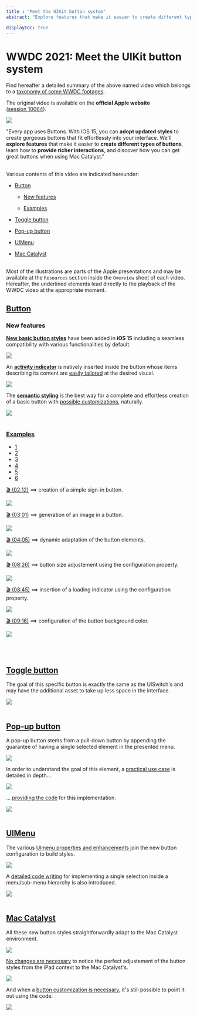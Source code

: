 ```yaml
---
title : "Meet the UIKit button system"
abstract: "Explore features that make it easier to create different types of buttons."

displayToc: true
---
```


# WWDC 2021: Meet the UIKit button system
Find hereafter a detailed summary of the above named video which belongs to a [taxonomy&nbsp;of&nbsp;some&nbsp;WWDC&nbsp;footages](../../).

The original video is available on the **official Apple website** ([session&nbsp;10064](https://developer.apple.com/videos/play/wwdc2021/10064/)).

![](../../../../../images/iOSdev/wwdc21-10064.png)

"Every app uses Buttons. With iOS 15, you can **adopt updated styles** to create gorgeous buttons that fit effortlessly into your interface. We'll **explore features** that make it easier to **create different types of buttons**, learn how to **provide richer interactions**, and discover how you can get great buttons when using Mac Catalyst."

</br>Various contents of this video are indicated hereunder:
- [Button](#button)

	- [New&nbsp;features](#new-features)
	
	- [Examples](#examples)

- [Toggle&nbsp;button](#toggle-button)

- [Pop-up&nbsp;button](#pop-up-button)

- [UIMenu](#uimenu)

- [Mac&nbsp;Catalyst](#mac-catalyst)

</br>Most of the illustrations are parts of the Apple presentations and may be available at the `Resources` section inside the `Overview` sheet of each video.
</br>Hereafter, the underlined elements lead directly to the playback of the WWDC video at the appropriate moment.
</br>
## [Button](https://developer.apple.com/videos/play/wwdc2021/10064/?time=24)
### New&nbsp;features

**[New&nbsp;basic&nbsp;button&nbsp;styles](https://developer.apple.com/videos/play/wwdc2021/10064/?time=50)** have been added in **iOS&nbsp;15** including a seamless compatibility with various functionalities by default.

![](../../../../../images/iOSdev/wwdc21-10064-ButtonNewFeatures_1.png)

An **[activity&nbsp;indicator](https://developer.apple.com/videos/play/wwdc2021/10064/?time=402)** is natively inserted inside the button whose items describing its content are [easily&nbsp;tailored](https://developer.apple.com/videos/play/wwdc2021/10064/?time=422) at the desired visual.

![](../../../../../images/iOSdev/wwdc21-10064-ButtonNewFeatures_2.png)

The **[semantic&nbsp;styling](https://developer.apple.com/videos/play/wwdc2021/10064/?time=458)** is the best way for a complete and effortless creation of a basic button with [possible&nbsp;customizations](https://developer.apple.com/videos/play/wwdc2021/10064/?time=491), naturally.

![](../../../../../images/iOSdev/wwdc21-10064-ButtonNewFeatures_3.png)
</br></br>
### [Examples]()
<ul class="nav nav-tabs" role="tablist">
    <li class="nav-item" role="presentation">
        <a class="nav-link active"
           data-bs-toggle="tab" 
           href="#ButtonExamples1"
           id="ButtonExamples1_tab"
           role="tab" 
           aria-selected="true">1</a>
    </li>
    <li class="nav-item" role="presentation">
        <a class="nav-link"
           data-bs-toggle="tab" 
           href="#ButtonExamples2"
           id="ButtonExamples2_tab"
           role="tab" 
           aria-selected="false">2</a>
    </li>
    <li class="nav-item" role="presentation">
        <a class="nav-link"
           data-bs-toggle="tab" 
           href="#ButtonExamples3"
           id="ButtonExamples3_tab"
           role="tab" 
           aria-selected="false">3</a>
    </li>
    <li class="nav-item" role="presentation">
        <a class="nav-link"
           data-bs-toggle="tab" 
           href="#ButtonExamples4"
           id="ButtonExamples4_tab"
           role="tab" 
           aria-selected="false">4</a>
    </li>
    <li class="nav-item" role="presentation">
        <a class="nav-link"
           data-bs-toggle="tab" 
           href="#ButtonExamples5"
           id="ButtonExamples5_tab"
           role="tab" 
           aria-selected="false">5</a>
    </li>
    <li class="nav-item" role="presentation">
        <a class="nav-link"
           data-bs-toggle="tab" 
           href="#ButtonExamples6"
           id="ButtonExamples6_tab"
           role="tab" 
           aria-selected="false">6</a>
    </li>
</ul>

<div class="tab-content">
<div class="tab-pane show active" id="ButtonExamples1" role="tabpanel">

<a alt="Click to playback the video at the indicated time." href="https://developer.apple.com/videos/play/wwdc2021/10064/?time=132">🎬 (02:12)</a> ⟹ creation of a simple sign-in button.

![](../../../../../images/iOSdev/wwdc21-10064-ButtonExamples_1.png)
</div>

<div class="tab-pane" id="ButtonExamples2" role="tabpanel">

<a alt="Click to playback the video at the indicated time." href="https://developer.apple.com/videos/play/wwdc2021/10064/?time=181">🎬 (03:01)</a> ⟹ generation of an image in a button.

![](../../../../../images/iOSdev/wwdc21-10064-ButtonExamples_2.png)
</div>

<div class="tab-pane" id="ButtonExamples3" role="tabpanel">

<a alt="Click to playback the video at the indicated time." href="https://developer.apple.com/videos/play/wwdc2021/10064/?time=245">🎬 (04:05)</a> ⟹ dynamic adaptation of the button elements.

![](../../../../../images/iOSdev/wwdc21-10064-ButtonExamples_3.png)
</div>

<div class="tab-pane" id="ButtonExamples4" role="tabpanel">

<a alt="Click to playback the video at the indicated time." href="https://developer.apple.com/videos/play/wwdc2021/10064/?time=506">🎬 (08:26)</a> ⟹ button size adjustement using the configuration property.

![](../../../../../images/iOSdev/wwdc21-10064-ButtonExamples_4.png)
</div>

<div class="tab-pane" id="ButtonExamples5" role="tabpanel">

<a alt="Click to playback the video at the indicated time." href="https://developer.apple.com/videos/play/wwdc2021/10064/?time=525">🎬 (08:45)</a> ⟹ insertion of a loading indicator using the configuration property.

![](../../../../../images/iOSdev/wwdc21-10064-ButtonExamples_5.png)
</div>

<div class="tab-pane" id="ButtonExamples6" role="tabpanel">

<a alt="Click to playback the video at the indicated time." href="https://developer.apple.com/videos/play/wwdc2021/10064/?time=556">🎬 (09:16)</a> ⟹ configuration of the button background color.

![](../../../../../images/iOSdev/wwdc21-10064-ButtonExamples_6.png)
</div>
</div>

</br></br>
## [Toggle&nbsp;button](https://developer.apple.com/videos/play/wwdc2021/10064/?time=588)

The goal of this specific button is exactly the same as the UISwitch's and may have the additional asset to take up less space in the interface.

![](../../../../../images/iOSdev/wwdc21-10064-ToggleButton.png)
</br></br>
## [Pop-up&nbsp;button](https://developer.apple.com/videos/play/wwdc2021/10064/?time=736)

A pop-up button stems from a pull-down button by appending the guarantee of having a single selected element in the presented menu.

![](../../../../../images/iOSdev/wwdc21-10064-PopUpButton_1.png)

In order to understand the goal of this element, a [practical&nbsp;use&nbsp;case](https://developer.apple.com/videos/play/wwdc2021/10064/?time=832) is detailed in depth...

![](../../../../../images/iOSdev/wwdc21-10064-PopUpButton_2.png)

... [providing&nbsp;the&nbsp;code](https://developer.apple.com/videos/play/wwdc2021/10064/?time=869) for this implementation.

![](../../../../../images/iOSdev/wwdc21-10064-PopUpButton_3.png)
</br></br>
## [UIMenu](https://developer.apple.com/videos/play/wwdc2021/10064/?time=1022)

The various [UImenu&nbsp;properties&nbsp;and&nbsp;enhancements](https://developer.apple.com/videos/play/wwdc2021/10064/?time=1033) join the new button configuration to build styles.

![](../../../../../images/iOSdev/wwdc21-10064-UIMenu_1.png)

A [detailed&nbsp;code&nbsp;writing](https://developer.apple.com/videos/play/wwdc2021/10064/?time=1097) for implementing a single selection inside a menu/sub-menu hierarchy is also introduced.

![](../../../../../images/iOSdev/wwdc21-10064-UIMenu_2.png)
</br></br>
## [Mac&nbsp;Catalyst](https://developer.apple.com/videos/play/wwdc2021/10064/?time=943)

All these new button styles straightforwardly adapt to the Mac&nbsp;Catalyst environment.

![](../../../../../images/iOSdev/wwdc21-10064-MacCatalyst_1.png)

[No&nbsp;changes&nbsp;are&nbsp;necessary](https://developer.apple.com/videos/play/wwdc2021/10064/?time=962) to notice the perfect adjustement of the button styles from the iPad context to the Mac&nbsp;Catalyst's.

![](../../../../../images/iOSdev/wwdc21-10064-MacCatalyst_2.png)

And when a [button&nbsp;customization&nbsp;is&nbsp;necessary](https://developer.apple.com/videos/play/wwdc2021/10064/?time=991), it's still possible to point it out using the code.

![](../../../../../images/iOSdev/wwdc21-10064-MacCatalyst_3.png)
</br></br></br>